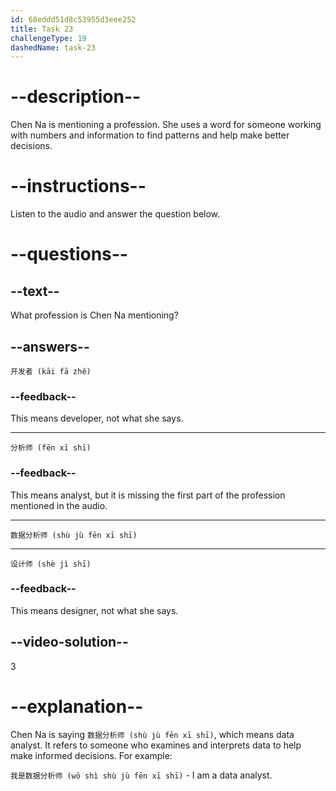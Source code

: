 ```yaml
---
id: 68eddd51d8c53955d3eee252
title: Task 23
challengeType: 19
dashedName: task-23
---
```


<!-- (Audio) Chen Na: 数据分析师 (shù jù fēn xī shī) -->

# --description--

Chen Na is mentioning a profession. She uses a word for someone working with numbers and information to find patterns and help make better decisions.

# --instructions--

Listen to the audio and answer the question below.

# --questions--

## --text--

What profession is Chen Na mentioning?

## --answers--

`开发者 (kāi fā zhě)`

### --feedback--

This means developer, not what she says.

---

`分析师 (fēn xī shī)`

### --feedback--

This means analyst, but it is missing the first part of the profession mentioned in the audio.

---

`数据分析师 (shù jù fēn xī shī)`

---

`设计师 (shè jì shī)`

### --feedback--

This means designer, not what she says.

## --video-solution--

3

# --explanation--

Chen Na is saying `数据分析师 (shù jù fēn xī shī)`, which means data analyst. It refers to someone who examines and interprets data to help make informed decisions. For example:

`我是数据分析师 (wǒ shì shù jù fēn xī shī)` - I am a data analyst.
